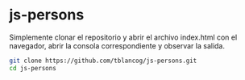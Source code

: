 # js-persons

Simplemente clonar el repositorio y abrir el archivo index.html con el navegador, 
abrir la consola correspondiente y observar la salida.
```bash
git clone https://github.com/tblancog/js-persons.git
cd js-persons
```
